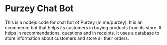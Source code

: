# Purzey Chat Bot
This is a nodejs code for chat bot of Purzey (m.me/purzey). It is an ecommerce bot that helps its customers in buying products from its store.
It helps in recommendations, questions and in receipts.
It uses a database to store information about customers and store all their orders. 
